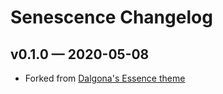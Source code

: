 # Senescence Changelog

## v0.1.0 &mdash; 2020-05-08

- Forked from [Dalgona's Essence theme](https://github.com/Dalgona/serum-theme-essence)